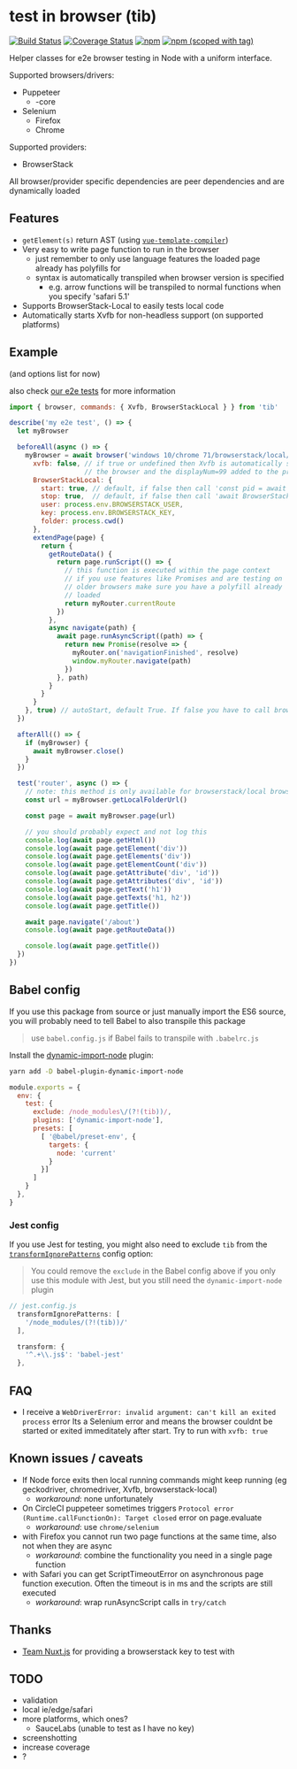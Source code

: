 # test in browser (tib)
<a href="https://circleci.com/gh/pimlie/tib/"><img src="https://badgen.net/circleci/github/pimlie/tib" alt="Build Status"></a>
<a href="https://codecov.io/gh/pimlie/tib"><img src="https://badgen.net/codecov/c/github/pimlie/tib/master" alt="Coverage Status"></a>
[![npm](https://img.shields.io/npm/dt/tib.svg)](https://www.npmjs.com/package/tib)
[![npm (scoped with tag)](https://img.shields.io/npm/v/tib/latest.svg)](https://www.npmjs.com/package/tib)

Helper classes for e2e browser testing in Node with a uniform interface.

Supported browsers/drivers:
- Puppeteer
  - \-core
- Selenium
  - Firefox
  - Chrome

Supported providers:
- BrowserStack

All browser/provider specific dependencies are peer dependencies and are dynamically loaded

## Features

- `getElement(s)` return AST (using [`vue-template-compiler`](https://www.npmjs.com/package/vue-template-compiler))
- Very easy to write page function to run in the browser
  - just remember to only use language features the loaded page already has polyfills for
  - syntax is automatically transpiled when browser version is specified
    - e.g. arrow functions will be transpiled to normal functions when you specify 'safari 5.1'
- Supports BrowserStack-Local to easily tests local code
- Automatically starts Xvfb for non-headless support (on supported platforms)

## Example

(and options list for now)

also check [our e2e tests](./test/e2e) for more information

```js
import { browser, commands: { Xvfb, BrowserStackLocal } } from 'tib'

describe('my e2e test', () => {
  let myBrowser

  beforeAll(async () => {
    myBrowser = await browser('windows 10/chrome 71/browserstack/local/1920x1080', {
      xvfb: false, // if true or undefined then Xvfb is automatically started before
                   // the browser and the displayNum=99 added to the process.env
      BrowserStackLocal: {
        start: true, // default, if false then call 'const pid = await BrowserStackLocal.start()'
        stop: true,  // default, if false then call 'await BrowserStackLocal.stop(pid)'
        user: process.env.BROWSERSTACK_USER,
        key: process.env.BROWSERSTACK_KEY,
        folder: process.cwd()
      },
      extendPage(page) {
        return {
          getRouteData() {
            return page.runScript(() => {
              // this function is executed within the page context
              // if you use features like Promises and are testing on
              // older browsers make sure you have a polyfill already
              // loaded
              return myRouter.currentRoute
            })
          },
          async navigate(path) {
            await page.runAsyncScript((path) => {
              return new Promise(resolve => {
                myRouter.on('navigationFinished', resolve)
                window.myRouter.navigate(path)
              })
            }, path)
          }
        }
      }
    }, true) // autoStart, default True. If false you have to call browser.start()
  })

  afterAll(() => {
    if (myBrowser) {
      await myBrowser.close()
    }
  })

  test('router', async () => {
    // note: this method is only available for browserstack/local browsers
    const url = myBrowser.getLocalFolderUrl()

    const page = await myBrowser.page(url)

    // you should probably expect and not log this
    console.log(await page.getHtml())
    console.log(await page.getElement('div'))
    console.log(await page.getElements('div'))
    console.log(await page.getElementCount('div'))
    console.log(await page.getAttribute('div', 'id'))
    console.log(await page.getAttributes('div', 'id'))
    console.log(await page.getText('h1'))
    console.log(await page.getTexts('h1, h2'))
    console.log(await page.getTitle())

    await page.navigate('/about')
    console.log(await page.getRouteData())

    console.log(await page.getTitle())
  })
})
```

## Babel config

If you use this package from source or just manually import the ES6 source, you will probably need to tell Babel to also transpile this package

> use `babel.config.js` if Babel fails to transpile with `.babelrc.js`

Install the [dynamic-import-node](https://github.com/airbnb/babel-plugin-dynamic-import-node) plugin:
```sh
yarn add -D babel-plugin-dynamic-import-node
```

```js
module.exports = {
  env: {
    test: {
      exclude: /node_modules\/(?!(tib))/,
      plugins: ['dynamic-import-node'],
      presets: [
        [ '@babel/preset-env', {
          targets: {
            node: 'current'
          }
        }]
      ]
    }
  },
}
```

### Jest config

If you use Jest for testing, you might also need to exclude `tib` from the [`transformIgnorePatterns`](https://jestjs.io/docs/en/configuration#transformignorepatterns-array-string) config option:

> You could remove the `exclude` in the Babel config above if you only use this module with Jest, but you still need the `dynamic-import-node` plugin

```js
// jest.config.js
  transformIgnorePatterns: [
    '/node_modules/(?!(tib))/'
  ],

  transform: {
    '^.+\\.js$': 'babel-jest'
  },
```

## FAQ
- I receive a `WebDriverError: invalid argument: can't kill an exited process` error
Its a Selenium error and means the browser couldnt be started or exited immeditately after start. Try to run with `xvfb: true`

## Known issues / caveats

- If Node force exits then local running commands might keep running (eg geckodriver, chromedriver, Xvfb, browserstack-local)
  - _workaround_: none unfortunately
- On CircleCI puppeteer sometimes triggers `Protocol error (Runtime.callFunctionOn): Target closed` error on page.evaluate
  - _workaround_: use `chrome/selenium`
- with Firefox you cannot run two page functions at the same time, also not when they are async
  - _workaround_: combine the functionality you need in a single page function
- with Safari you can get ScriptTimeoutError on asynchronous page function execution. Often the timeout is in ms and the scripts are still executed
  - _workaround_: wrap runAsyncScript calls in `try/catch`

## Thanks
- [Team Nuxt.js](https://github.com/nuxt/nuxt.js/) for providing a browserstack key to test with

## TODO
- validation
- local ie/edge/safari 
- more platforms, which ones?
  - SauceLabs (unable to test as I have no key)
- screenshotting
- increase coverage
- ?
